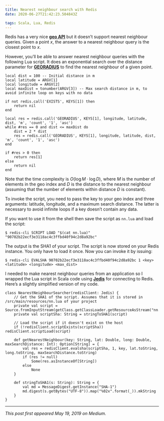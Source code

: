 ```yaml
---
title: Nearest neighbour search with Redis
date: 2020-06-27T21:42:23.504843Z

tags: Scala, Lua, Redis
---
```


Redis has a very nice [**geo API**](https://redis.io/commands/#geo) but it doesn’t support nearest neighbour queries. Given a point _x_, the answer to a nearest neighbour query is the closest point to _x_.

However, you’ll be able to answer nearest neighbour queries with the following Lua script. It does an exponential search over the distance parameter for [**GEORADIUS**](https://redis.io/commands/georadius) to find the nearest neighbour of a given point.

```
local dist = 100 -- Initial distance in m
local latitude = ARGV[1]
local longitude = ARGV[2]
local maxDist = tonumber(ARGV[3]) -- Max search distance in m, to avoid infinite loop on keys with no data

if not redis.call('EXISTS', KEYS[1]) then
	return nil
end

local res = redis.call('GEORADIUS', KEYS[1], longitude, latitude, dist, 'm', 'count', '1', 'asc')
while #res == 0 and dist <= maxDist do
	dist = 2 * dist
	res = redis.call('GEORADIUS', KEYS[1], longitude, latitude, dist, 'm', 'count', '1', 'asc')
end

if #res > 0 then
	return res[1]
else
	return nil
end
```

Note that the time complexity is $O(\log M \cdot \log D)$, where $M$ is the number of elements in the geo index and $D$ is the distance to the nearest neighbour \(assuming that the number of elements within distance $D$ is constant\).

To invoke the script, you need to pass the key to your geo index and three arguments: latitude, longitude, and a maximum search distance. The latter is necessary to avoid infinite loops if a key doesn’t contain any data.

If you want to use it from the shell then save the script as `nn.lua` and load the script:

```
$ redis-cli SCRIPT LOAD "$(cat nn.lua)"
"90702b22ecf3e3118ac4c3ffbd40f94c2d8a92bc"
```

The output is the SHA1 of your script. The script is now stored on your Redis instance. You only have to load it once. Now you can invoke it by issuing:

```
$ redis-cli EVALSHA 90702b22ecf3e3118ac4c3ffbd40f94c2d8a92bc 1 <key> <latitude> <longitude> <max_dist>
```

I needed to make nearest neighbour queries from an application so I wrapped the Lua script in Scala code using [**Jedis**](https://github.com/xetorthio/jedis) for connecting to Redis. Here’s a slightly simplified version of my code.

```
class NearestNeighbourSearcher(redisClient: Jedis) {
    // Get the SHA1 of the script. Assumes that it is stored in /src/main/resources/nn.lua of your project
    private val script = Source.fromInputStream(getClass.getClassLoader.getResourceAsStream("nn.lua")).getLines.mkString("\n")
    private val scriptSha: String = stringToSHA1(script)

    // Load the script if it doesn't exist on the host
    if (!redisClient.scriptExists(scriptSha)) redisClient.scriptLoad(script)

    def getNearestNeighbour(key: String, lat: Double, long: Double, maxSearchDistance: Int): Option[String] = {
        val res = redisClient.evalsha(scriptSha, 1, key, lat.toString, long.toString, maxSearchDistance.toString)
        if (res != null) 
            Some(res.asInstanceOf[String]) 
        else 
            None
    }

    def stringToSHA1(s: String): String = {
        val md = MessageDigest.getInstance("SHA-1")
        md.digest(s.getBytes("UTF-8")).map("%02x".format(_)).mkString
    }
}
```

---

_This post first appeared May 19, 2019 on Medium._